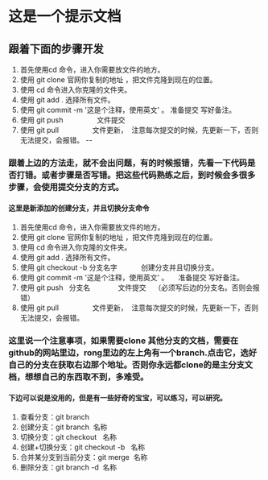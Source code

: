 # 这是一个提示文档
## 跟着下面的步骤开发
1. 首先使用cd 命令，进入你需要放文件的地方。
2. 使用 git clone 官网你复制的地址 ，把文件克隆到现在的位置。
3. 使用 cd 命令进入你克隆的文件夹。
4. 使用 git add .                    选择所有文件。
5. 使用 git commit -m '这是个注释，使用英文' 。      准备提交 写好备注。
6. 使用 git push                 文件提交
6. 使用 git pull                 文件更新，  注意每次提交的时候，先更新一下，否则无法提交，会报错。
--
### 跟着上边的方法走，就不会出问题，有的时候报错，先看一下代码是否打错。或者步骤是否写错。把这些代码熟练之后，到时候会多很多步骤，会使用提交分支的方式。

#### 这里是新添加的创建分支，并且切换分支命令
1. 首先使用cd 命令，进入你需要放文件的地方。
2. 使用 git clone 官网你复制的地址 ，把文件克隆到现在的位置。
3. 使用 cd 命令进入你克隆的文件夹。
4. 使用 git add .                    选择所有文件。
5. 使用 git checkout -b 分支名字            创建分支并且切换分支。
6. 使用 git commit -m '这是个注释，使用英文' 。      准备提交 写好备注。
7. 使用 git push   分支名              文件提交    （必须写后边的分支名。否则会报错）
7. 使用 git pull                 文件更新，  注意每次提交的时候，先更新一下，否则无法提交，会报错。

### 这里说一个注意事项，如果需要clone 其他分支的文档，需要在github的网站里边，rong里边的左上角有一个branch.点击它，选好自己的分支在获取右边那个地址。否则你永远都clone的是主分支文档，想想自己的东西取不到，多难受。

#### 下边可以说是没用的，但是有一些好奇的宝宝，可以练习，可以研究。
1. 查看分支：git branch
2. 创建分支：git branch  名称
3. 切换分支：git checkout   名称
4. 创建+切换分支：git checkout -b   名称
5. 合并某分支到当前分支：git merge  名称
6. 删除分支：git branch -d  名称
